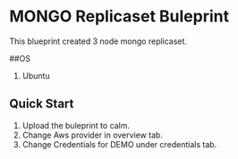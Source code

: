 # MONGO Replicaset Buleprint

This blueprint created 3 node mongo replicaset.

##OS
 1. Ubuntu

## Quick Start
 1. Upload the buleprint to calm.
 2. Change Aws provider in overview tab.
 3. Change Credentials for DEMO under credentials tab.
